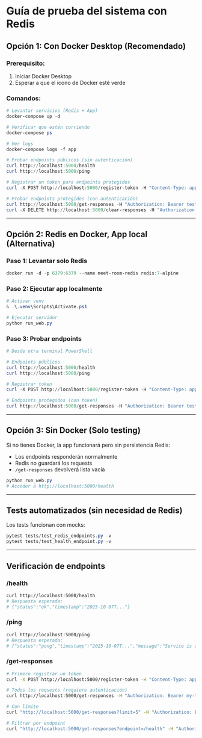 # Guía de prueba del sistema con Redis

## Opción 1: Con Docker Desktop (Recomendado)

### Prerequisito:
1. Iniciar Docker Desktop
2. Esperar a que el ícono de Docker esté verde

### Comandos:
```powershell
# Levantar servicios (Redis + App)
docker-compose up -d

# Verificar que estén corriendo
docker-compose ps

# Ver logs
docker-compose logs -f app

# Probar endpoints públicos (sin autenticación)
curl http://localhost:5000/health
curl http://localhost:5000/ping

# Registrar un token para endpoints protegidos
curl -X POST http://localhost:5000/register-token -H "Content-Type: application/json" -d '{"token": "test-token-123"}'

# Probar endpoints protegidos (con autenticación)
curl http://localhost:5000/get-responses -H "Authorization: Bearer test-token-123"
curl -X DELETE http://localhost:5000/clear-responses -H "Authorization: Bearer test-token-123"
```

---

## Opción 2: Redis en Docker, App local (Alternativa)

### Paso 1: Levantar solo Redis
```powershell
docker run -d -p 6379:6379 --name meet-room-redis redis:7-alpine
```

### Paso 2: Ejecutar app localmente
```powershell
# Activar venv
& .\.venv\Scripts\Activate.ps1

# Ejecutar servidor
python run_web.py
```

### Paso 3: Probar endpoints
```powershell
# Desde otra terminal PowerShell

# Endpoints públicos
curl http://localhost:5000/health
curl http://localhost:5000/ping

# Registrar token
curl -X POST http://localhost:5000/register-token -H "Content-Type: application/json" -d '{"token": "test-123"}'

# Endpoints protegidos (con token)
curl http://localhost:5000/get-responses -H "Authorization: Bearer test-123"
```

---

## Opción 3: Sin Docker (Solo testing)

Si no tienes Docker, la app funcionará pero sin persistencia Redis:
- Los endpoints responderán normalmente
- Redis no guardará los requests
- `/get-responses` devolverá lista vacía

```powershell
python run_web.py
# Acceder a http://localhost:5000/health
```

---

## Tests automatizados (sin necesidad de Redis)

Los tests funcionan con mocks:
```powershell
pytest tests/test_redis_endpoints.py -v
pytest tests/test_health_endpoint.py -v
```

---

## Verificación de endpoints

### /health
```bash
curl http://localhost:5000/health
# Respuesta esperada:
# {"status":"ok","timestamp":"2025-10-07T..."}
```

### /ping
```bash
curl http://localhost:5000/ping
# Respuesta esperada:
# {"status":"pong","timestamp":"2025-10-07T...","message":"Service is alive"}
```

### /get-responses
```bash
# Primero registrar un token
curl -X POST http://localhost:5000/register-token -H "Content-Type: application/json" -d '{"token": "my-token"}'

# Todos los requests (requiere autenticación)
curl http://localhost:5000/get-responses -H "Authorization: Bearer my-token"

# Con límite
curl "http://localhost:5000/get-responses?limit=5" -H "Authorization: Bearer my-token"

# Filtrar por endpoint
curl "http://localhost:5000/get-responses?endpoint=/health" -H "Authorization: Bearer my-token"
```

